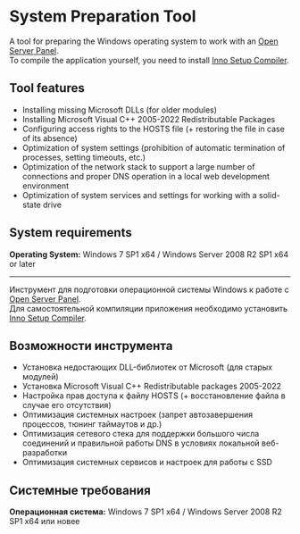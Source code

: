 # System Preparation Tool

A tool for preparing the Windows operating system to work with an [Open Server Panel](https://ospanel.io).\
To compile the application yourself, you need to install [Inno Setup Compiler](https://jrsoftware.org/download.php/is.exe).

##  Tool features

* Installing missing Microsoft DLLs (for older modules)
* Installing Microsoft Visual C++ 2005-2022 Redistributable Packages
* Configuring access rights to the HOSTS file (+ restoring the file in case of its absence)
* Optimization of system settings (prohibition of automatic termination of processes, setting timeouts, etc.)
* Optimization of the network stack to support a large number of connections and proper DNS operation in a local web development environment
* Optimization of system services and settings for working with a solid-state drive

##  System requirements

**Operating System:** Windows 7 SP1 x64 / Windows Server 2008 R2 SP1 x64 or later

***

Инструмент для подготовки операционной системы Windows к работе с [Open Server Panel](https://ospanel.io).\
Для самостоятельной компиляции приложения необходимо установить [Inno Setup Compiler](https://jrsoftware.org/download.php/is.exe).

##  Возможности инструмента

* Установка недостающих DLL-библиотек от Microsoft (для старых модулей)
* Установка Microsoft Visual C++ Redistributable packages 2005-2022
* Настройка прав доступа к файлу HOSTS (+ восстановление файла в случае его отсутствия)
* Оптимизация системных настроек (запрет автозавершения процессов, тюнинг таймаутов и др.)
* Оптимизация сетевого стека для поддержки большого числа соединений и правильной работы DNS в условиях локальной веб-разработки
* Оптимизация системных сервисов и настроек для работы с SSD

##  Системные требования

**Операционная система:** Windows 7 SP1 x64 / Windows Server 2008 R2 SP1 x64 или новее